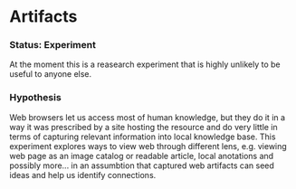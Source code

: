 # Artifacts

### Status: Experiment

At the moment this is a reasearch experiment that is highly unlikely to be useful to anyone else.

### Hypothesis

Web browsers let us access most of human knowledge, but they do it in a way it was prescribed by a site hosting the resource and
do very little in terms of capturing relevant information into local knowledge base. This experiment explores ways to view web
through different lens, e.g. viewing web page as an image catalog or readable article, local anotations and possibly more... in an
assumbtion that captured web artifacts can seed ideas and help us identify connections.
